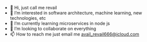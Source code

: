 - 👋 Hi, just call me revail
- 👀 I’m interested in software architecture, machine learning, new technologies, etc
- 🌱 I’m currently learning microservices in node js
- 💞️ I’m looking to collaborate on everything
- 📫 How to reach me just email me avail_revail666@icloud.com

<!---
avail-revail/avail-revail is a ✨ special ✨ repository because its `README.md` (this file) appears on your GitHub profile.
You can click the Preview link to take a look at your changes.
--->
